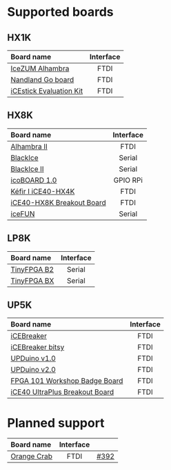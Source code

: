 # Supported boards

## HX1K

| Board name                                                              | Interface |
| :---------------------------------------------------------------------- | :-------: |
| [IceZUM Alhambra](https://github.com/FPGAwars/icezum)                   |   FTDI    |
| [Nandland Go board](https://www.nandland.com/goboard/introduction.html) |   FTDI    |
| [iCEstick Evaluation Kit](http://www.latticesemi.com/icestick)          |   FTDI    |

## HX8K

| Board name                                                                                                       | Interface |
| :--------------------------------------------------------------------------------------------------------------- | :-------: |
| [Alhambra II](https://github.com/FPGAwars/Alhambra-II-FPGA)                                                      |   FTDI    |
| [BlackIce](https://hackaday.io/project/12930-blackice-low-cost-open-hardware-fpga-dev-board)                     |  Serial   |
| [BlackIce II](https://github.com/mystorm-org/BlackIce-II)                                                        |  Serial   |
| [icoBOARD 1.0](http://icoboard.org/about-icoboard.html)                                                          | GPIO RPi  |
| [Kéfir I iCE40-HX4K](http://fpgalibre.sourceforge.net/Kefir/)                                                    |   FTDI    |
| [iCE40-HX8K Breakout Board](http://www.latticesemi.com/Products/DevelopmentBoardsAndKits/iCE40HX8KBreakoutBoard) |   FTDI    |
| [iceFUN](https://www.robot-electronics.co.uk/icefun.html)                                                        |  Serial   |

## LP8K

| Board name                                              | Interface |
| :------------------------------------------------------ | :-------: |
| [TinyFPGA B2](https://tinyfpga.com/b-series-guide.html) |  Serial   |
| [TinyFPGA BX](https://tinyfpga.com/bx/guide.html)       |  Serial   |

## UP5K

| Board name                                                                                                                    | Interface |
| :---------------------------------------------------------------------------------------------------------------------------- | :-------: |
| [iCEBreaker](https://github.com/icebreaker-fpga/icebreaker)                                                                   |   FTDI    |
| [iCEBreaker bitsy](https://github.com/icebreaker-fpga/icebreaker)                                                             |   FTDI    |
| [UPDuino v1.0](http://gnarlygrey.atspace.cc/development-platform.html#upduino)                                                |   FTDI    |
| [UPDuino v2.0](http://gnarlygrey.atspace.cc/development-platform.html#upduino_v2l)                                            |   FTDI    |
| [FPGA 101 Workshop Badge Board](https://github.com/mmicko/workshop_badge)                                                     |   FTDI    |
| [iCE40 UltraPlus Breakout Board](http://www.latticesemi.com/en/Products/DevelopmentBoardsAndKits/iCE40UltraPlusBreakoutBoard) |   FTDI    |

# Planned support

| Board name                                              | Interface |                                                          |
| :------------------------------------------------------ | :-------: | :------------------------------------------------------- |
| [Orange Crab](https://github.com/gregdavill/OrangeCrab) |   FTDI    | [#392](https://github.com/FPGAwars/icestudio/issues/392) |

